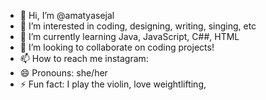 - 👋 Hi, I’m @amatyasejal
- 👀 I’m interested in coding, designing, writing, singing, etc
- 🌱 I’m currently learning Java, JavaScript, C##, HTML
- 💞️ I’m looking to collaborate on coding projects!
- 📫 How to reach me instagram: 
- 😄 Pronouns: she/her
- ⚡ Fun fact: I play the violin, love weightlifting, 

<!---
amatyasejal/amatyasejal is a ✨ special ✨ repository because its `README.md` (this file) appears on your GitHub profile.
You can click the Preview link to take a look at your changes.
--->
